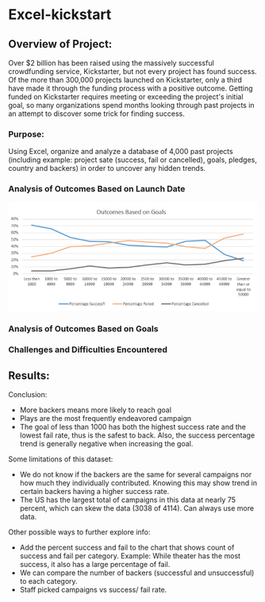 # Excel-kickstart

## Overview of Project:
Over $2 billion has been raised using the massively successful crowdfunding service, Kickstarter, but not every project has found success. Of the more than 300,000 projects launched on Kickstarter, only a third have made it through the funding process with a positive outcome.
Getting funded on Kickstarter requires meeting or exceeding the project's initial goal, so many organizations spend months looking through past projects in an attempt to discover some trick for finding success. 

### Purpose:
Using Excel, organize and analyze a database of 4,000 past projects (including example: project sate (success, fail or cancelled), goals, pledges, country and backers) in order to uncover any hidden trends.

### Analysis of Outcomes Based on Launch Date
![Outcome vs Goal Percentage](./img/outcome_vs_goal_percentage.png)

### Analysis of Outcomes Based on Goals

### Challenges and Difficulties Encountered

## Results:

Conclusion:
 *  More backers means more likely to reach goal
 *  Plays are the most frequently endeavored campaign
 *  The goal of less than 1000 has both the highest success rate and the lowest fail rate, thus is the safest to back. Also, the success percentage trend is             generally negative when increasing the goal.  

Some limitations of this dataset:
 *  We do not know if the backers are the same for several campaigns nor how much they individually contributed. Knowing this may show trend in certain backers         having a higher success rate.
 *  The US has the largest total of campaigns in this data at nearly 75 percent, which can skew the data (3038 of 4114). Can always use more data.

Other possible ways to further explore info:
 *  Add the percent success and fail to the chart that shows count of success and fail per category. Example: While theater has the most success, it also has a         large percentage of fail.
 *	We can compare the number of backers (successful and unsuccessful) to each category.
 *	Staff picked campaigns vs success/ fail rate.

